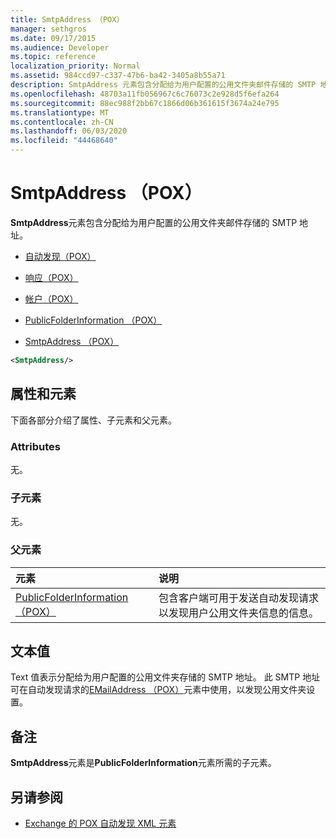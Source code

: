 ```yaml
---
title: SmtpAddress （POX）
manager: sethgros
ms.date: 09/17/2015
ms.audience: Developer
ms.topic: reference
localization_priority: Normal
ms.assetid: 984ccd97-c337-47b6-ba42-3405a8b55a71
description: SmtpAddress 元素包含分配给为用户配置的公用文件夹邮件存储的 SMTP 地址。
ms.openlocfilehash: 48703a11fb056967c6c76073c2e928d5f6efa264
ms.sourcegitcommit: 88ec988f2bb67c1866d06b361615f3674a24e795
ms.translationtype: MT
ms.contentlocale: zh-CN
ms.lasthandoff: 06/03/2020
ms.locfileid: "44468640"
---
```

# <a name="smtpaddress-pox"></a>SmtpAddress （POX）

**SmtpAddress**元素包含分配给为用户配置的公用文件夹邮件存储的 SMTP 地址。 
  
- [自动发现（POX）](autodiscover-pox.md)
  
- [响应（POX）](response-pox.md)
  
- [帐户（POX）](account-pox.md)
  
- [PublicFolderInformation （POX）](publicfolderinformation-pox.md)
  
- [SmtpAddress （POX）](smtpaddress-pox.md)
  
```XML
<SmtpAddress/>
```

## <a name="attributes-and-elements"></a>属性和元素

下面各部分介绍了属性、子元素和父元素。
  
### <a name="attributes"></a>Attributes

无。
  
### <a name="child-elements"></a>子元素

无。
  
### <a name="parent-elements"></a>父元素

|**元素**|**说明**|
|:-----|:-----|
|[PublicFolderInformation （POX）](publicfolderinformation-pox.md) <br/> |包含客户端可用于发送自动发现请求以发现用户公用文件夹信息的信息。  <br/> |
   
## <a name="text-value"></a>文本值

Text 值表示分配给为用户配置的公用文件夹存储的 SMTP 地址。 此 SMTP 地址可在自动发现请求的[EMailAddress （POX）](emailaddress-pox.md)元素中使用，以发现公用文件夹设置。 
  
## <a name="remarks"></a>备注

**SmtpAddress**元素是**PublicFolderInformation**元素所需的子元素。 
  
## <a name="see-also"></a>另请参阅

- [Exchange 的 POX 自动发现 XML 元素](pox-autodiscover-xml-elements-for-exchange.md)

